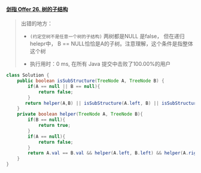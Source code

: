 #### [剑指 Offer 26. 树的子结构](https://leetcode-cn.com/problems/shu-de-zi-jie-gou-lcof/)

> 出错的地方：
>
> - `(约定空树不是任意一个树的子结构)` 两树都是NULL 是false， 但在递归helepr中， B == NULL恰恰是A的子树。注意理解，这个条件是指整体这个树
>
> - 执行用时：0 ms, 在所有 Java 提交中击败了100.00%的用户

```java
class Solution {
    public boolean isSubStructure(TreeNode A, TreeNode B) {
        if(A == null || B == null){
            return false;
        }
       return helper(A,B) || isSubStructure(A.left, B) || isSubStructure(A.right, B);
    }
    private boolean helper(TreeNode A, TreeNode B){
        if(B == null){
            return true;
        }
        if(A == null){
            return false;
        }
        return A.val == B.val && helper(A.left, B.left) && helper(A.right, B.right);
    }
}
```

